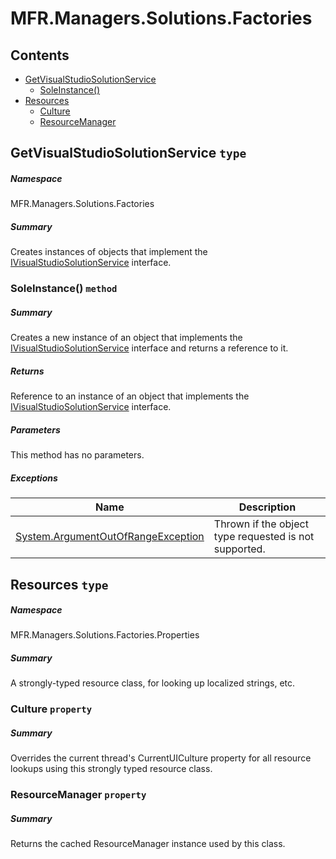 <a name='assembly'></a>
# MFR.Managers.Solutions.Factories

## Contents

- [GetVisualStudioSolutionService](#T-MFR-Managers-Solutions-Factories-GetVisualStudioSolutionService 'MFR.Managers.Solutions.Factories.GetVisualStudioSolutionService')
  - [SoleInstance()](#M-MFR-Managers-Solutions-Factories-GetVisualStudioSolutionService-SoleInstance 'MFR.Managers.Solutions.Factories.GetVisualStudioSolutionService.SoleInstance')
- [Resources](#T-MFR-Managers-Solutions-Factories-Properties-Resources 'MFR.Managers.Solutions.Factories.Properties.Resources')
  - [Culture](#P-MFR-Managers-Solutions-Factories-Properties-Resources-Culture 'MFR.Managers.Solutions.Factories.Properties.Resources.Culture')
  - [ResourceManager](#P-MFR-Managers-Solutions-Factories-Properties-Resources-ResourceManager 'MFR.Managers.Solutions.Factories.Properties.Resources.ResourceManager')

<a name='T-MFR-Managers-Solutions-Factories-GetVisualStudioSolutionService'></a>
## GetVisualStudioSolutionService `type`

##### Namespace

MFR.Managers.Solutions.Factories

##### Summary

Creates instances of objects that implement the
[IVisualStudioSolutionService](#T-MFR-Managers-Solutions-Interfaces-IVisualStudioSolutionService 'MFR.Managers.Solutions.Interfaces.IVisualStudioSolutionService')
interface.

<a name='M-MFR-Managers-Solutions-Factories-GetVisualStudioSolutionService-SoleInstance'></a>
### SoleInstance() `method`

##### Summary

Creates a new instance of an object that implements the
[IVisualStudioSolutionService](#T-MFR-Managers-Solutions-Interfaces-IVisualStudioSolutionService 'MFR.Managers.Solutions.Interfaces.IVisualStudioSolutionService')
interface and returns a reference to it.

##### Returns

Reference to an instance of an object that implements the
[IVisualStudioSolutionService](#T-MFR-Managers-Solutions-Interfaces-IVisualStudioSolutionService 'MFR.Managers.Solutions.Interfaces.IVisualStudioSolutionService')
interface.

##### Parameters

This method has no parameters.

##### Exceptions

| Name | Description |
| ---- | ----------- |
| [System.ArgumentOutOfRangeException](http://msdn.microsoft.com/query/dev14.query?appId=Dev14IDEF1&l=EN-US&k=k:System.ArgumentOutOfRangeException 'System.ArgumentOutOfRangeException') | Thrown if the object type requested is not supported. |

<a name='T-MFR-Managers-Solutions-Factories-Properties-Resources'></a>
## Resources `type`

##### Namespace

MFR.Managers.Solutions.Factories.Properties

##### Summary

A strongly-typed resource class, for looking up localized strings, etc.

<a name='P-MFR-Managers-Solutions-Factories-Properties-Resources-Culture'></a>
### Culture `property`

##### Summary

Overrides the current thread's CurrentUICulture property for all
  resource lookups using this strongly typed resource class.

<a name='P-MFR-Managers-Solutions-Factories-Properties-Resources-ResourceManager'></a>
### ResourceManager `property`

##### Summary

Returns the cached ResourceManager instance used by this class.
